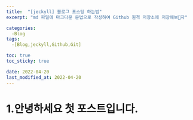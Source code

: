 ```yaml
---
title:  "[jeckyll] 블로그 포스팅 하는법"
excerpt: "md 파일에 마크다운 문법으로 작성하여 Github 원격 저장소에 저장해보자"

categories:
  -Blog
tags:
  -[Blog,jeckyll,Github,Git]

toc: true
toc_sticky: true

date: 2022-04-20
last_modified_at: 2022-04-20
---
```


# 1.안녕하세요 첫 포스트입니다.
